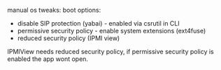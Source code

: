 manual os tweaks:
boot options:
- disable SIP protection (yabai) - enabled via csrutil in CLI
- permissive security policy - enable system extensions (ext4fuse)
- reduced security policy (IPMI view)

IPMIView needs reduced security policy, if permissive security policy is enabled the app wont open.